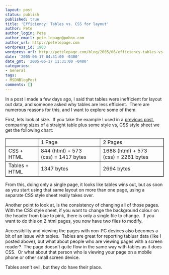```yaml
---
layout: post
status: publish
published: true
title: 'Efficiency: Tables vs. CSS for layout'
author: Pete
author_login: Pete
author_email: pete.lepage@pobox.com
author_url: http://petelepage.com
wordpress_id: 1903
wordpress_url: http://petelepage.com/blog/2005/06/efficiency-tables-vs-css-for-layout/
date: '2005-06-17 04:31:00 -0400'
date_gmt: '2005-06-17 11:31:00 -0400'
categories:
- General
tags:
- MSDNBlogPost
comments: []
---
```

<p>In a post I made a few days ago, I said that tables were inefficient for layout out data, and someone asked why tables are less efficient.&nbsp; There are numerous reasons for this, and I want to explore some of them.</p>
<p>First, lets look at size.&nbsp; If you take the example I used in a <a href="http://blogs.msdn.com/petel/archive/2005/06/14/429085.aspx">previous post</a>, comparing sizes of a straight table plus some style vs, CSS style sheet we get the following chart:</p>
<p>
<table style="WIDTH: 100%" cellspacing="1" cellpadding="1" border="1">
<tbody>
<tr>
<td></td>
<td>1 Page</td>
<td>2 Pages</td>
</tr>
<tr>
<td>CSS + HTML</td>
<td>844 (html) + 573 (css)&nbsp;= 1417 bytes</td>
<td>1688 (html) + 573 (css) = 2261 bytes</td>
</tr>
<tr>
<td>Tables + HTML</td>
<td>1347 bytes</td>
<td>2694 bytes</td>
</tr>
</tbody>
</table>
<p>From this, doing only a single page, it looks like tables wins out, but as soon as you start using that same layout on more than one page, using a separate CSS style sheet really takes over. </p>
<p>Another point to look at, is the consistency of changing all of those pages.&nbsp; With the CSS style sheet, if you want to change the background colour on the header from blue to pink, there is only a single file to change.&nbsp; If you want to do this on 2 html pages, you now have two files to modify.</p>
<p>Accessibility and viewing the pages with non-PC devices also becomes a bit of an issue with tables.&nbsp; Tables are great for reporting tabluar data (like I posted above), but what about people who are viewing pages with a screen reader?&nbsp; The page doesn't quite flow in the same way with tables as it does CSS.&nbsp; Or what about that person who is viewing your page on a mobile phone or other small screen device.</p>
<p>Tables aren't evil, but they do have their place.</p>

